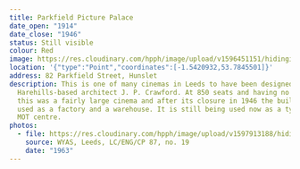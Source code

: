 ```yaml
---
title: Parkfield Picture Palace
date_open: "1914"
date_close: "1946"
status: Still visible
colour: Red
image: https://res.cloudinary.com/hpph/image/upload/v1596451151/hidinginplainsight/parkfieldpicturepalace.svg
location: '{"type":"Point","coordinates":[-1.5420932,53.7845501]}'
address: 82 Parkfield Street, Hunslet
description: This is one of many cinemas in Leeds to have been designed by
  Harehills-based architect J. P. Crawford. At 850 seats and having no balcony,
  this was a fairly large cinema and after its closure in 1946 the building was
  used as a factory and a warehouse. It is still being used now as a tyre and
  MOT centre.
photos:
  - file: https://res.cloudinary.com/hpph/image/upload/v1597913188/hidinginplainsight/Parkfield_Picture_Palace_2003710_57079715.jpg
    source: WYAS, Leeds, LC/ENG/CP 87, no. 19
    date: "1963"
---
```

